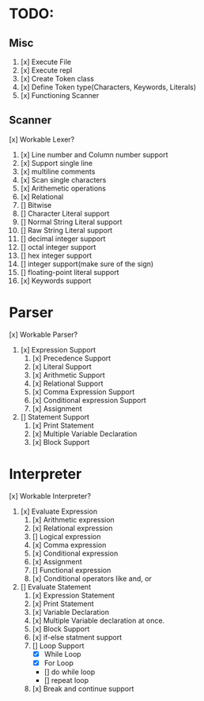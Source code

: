 # TODO:

## Misc

1. [x] Execute File
1. [x] Execute repl
1. [x] Create Token class
1. [x] Define Token type(Characters, Keywords, Literals) 
1. [x] Functioning Scanner

## Scanner
[x] Workable Lexer?

1. [x] Line number and Column number support
1. [x] Support single line
1. [x] multiline comments
1. [x] Scan single characters
1. [x] Arithemetic operations
1. [x] Relational
1. [] Bitwise
1. [] Character Literal support 
1. [] Normal String Literal support
1. [] Raw String Literal support
1. [] decimal integer support
1. [] octal integer support
1. [] hex integer support
1. [] integer support(make sure of the sign)
1. [] floating-point literal support
1. [x] Keywords support

# Parser
[x] Workable Parser?

1. [x] Expression Support
    1. [x] Precedence Support
    1. [x] Literal Support
    1. [x] Arithmetic Support
    1. [x] Relational Support
    1. [x] Comma Expression Support
    1. [x] Conditional expression Support
    1. [x] Assignment
1. [] Statement Support
    1. [x] Print Statement
    1. [x] Multiple Variable Declaration
    1. [x] Block Support

# Interpreter
[x] Workable Interpreter?

1. [x] Evaluate Expression
    1. [x] Arithmetic expression
    1. [x] Relational expression
    1. [] Logical expression
    1. [x] Comma expression
    1. [x] Conditional expression
    1. [x] Assignment
    1. [] Functional expression
    1. [x] Conditional operators like and, or
1. [] Evaluate Statement
    1. [x] Expression Statement
    1. [x] Print Statement
    1. [x] Variable Declaration
    1. [x] Multiple Variable declaration at once.
    1. [x] Block Support
    1. [x] if-else statment support
    1. [] Loop Support
        - [x] While Loop
        - [x] For Loop
        - [] do while loop
        - [] repeat loop
    1. [x] Break and continue support